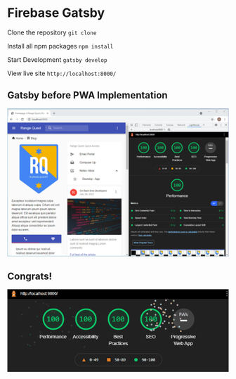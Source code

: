 # Firebase Gatsby

Clone the repository
`git clone `

Install all npm packages
`npm install`

Start Development
`gatsby develop`

View live site
`http://localhost:8000/`

## Gatsby before PWA Implementation

![Gatsby before PWA Implementation](images/gatsby-before-pwa.png)

## Congrats!

![Gatsby before PWA Implementation](images/before-pwa-implementation.gif)
